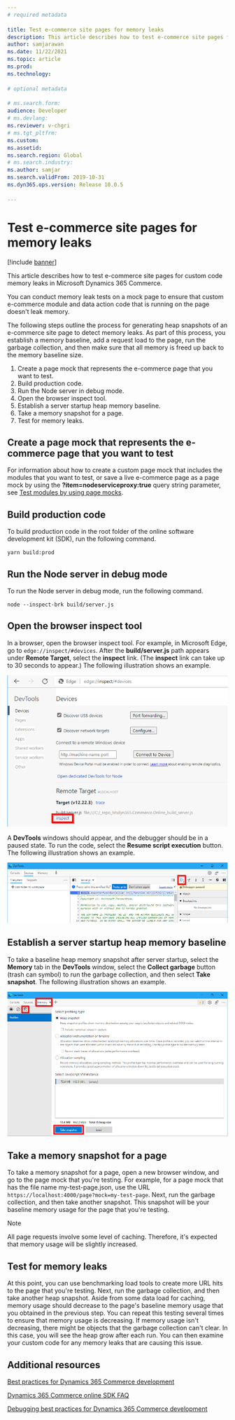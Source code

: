 ```yaml
---
# required metadata

title: Test e-commerce site pages for memory leaks
description: This article describes how to test e-commerce site pages for custom code memory leaks in Microsoft Dynamics 365 Commerce. 
author: samjarawan
ms.date: 11/22/2021
ms.topic: article
ms.prod: 
ms.technology: 

# optional metadata

# ms.search.form: 
audience: Developer
# ms.devlang: 
ms.reviewer: v-chgri
# ms.tgt_pltfrm: 
ms.custom: 
ms.assetid: 
ms.search.region: Global
# ms.search.industry: 
ms.author: samjar
ms.search.validFrom: 2019-10-31
ms.dyn365.ops.version: Release 10.0.5

---
```

# Test e-commerce site pages for memory leaks

[!include [banner](../includes/banner.md)]

This article describes how to test e-commerce site pages for custom code memory leaks in Microsoft Dynamics 365 Commerce.

You can conduct memory leak tests on a mock page to ensure that custom e-commerce module and data action code that is running on the page doesn't leak memory.

The following steps outline the process for generating heap snapshots of an e-commerce site page to detect memory leaks. As part of this process, you establish a memory baseline, add a request load to the page, run the garbage collection, and then make sure that all memory is freed up back to the memory baseline size.

1. Create a page mock that represents the e-commerce page that you want to test.
1. Build production code.
1. Run the Node server in debug mode.
1. Open the browser inspect tool.
1. Establish a server startup heap memory baseline.
1. Take a memory snapshot for a page.
1. Test for memory leaks.

## Create a page mock that represents the e-commerce page that you want to test

For information about how to create a custom page mock that includes the modules that you want to test, or save a live e-commerce page as a page mock by using the **?item=nodeserviceproxy:true** query string parameter, see [Test modules by using page mocks](test-page-mock.md).

## Build production code

To build production code in the root folder of the online software development kit (SDK), run the following command.

```Console
yarn build:prod
```

## Run the Node server in debug mode

To run the Node server in debug mode, run the following command.

```Console
node --inspect-brk build/server.js
```

## Open the browser inspect tool

In a browser, open the browser inspect tool. For example, in Microsoft Edge, go to `edge://inspect/#devices`. After the **build/server.js** path appears under **Remote Target**, select the **inspect** link. (The **inspect** link can take up to 30 seconds to appear.) The following illustration shows an example.

![Inspect link in the browser inspect tool.](media/memory-leak-1.png)

A **DevTools** windows should appear, and the debugger should be in a paused state. To run the code, select the **Resume script execution** button. The following illustration shows an example.

![Resume script execution button in the DevTools window.](media/memory-leak-2.png)

## Establish a server startup heap memory baseline

To take a baseline heap memory snapshot after server startup, select the **Memory** tab in the **DevTools** window, select the **Collect garbage** button (trash can symbol) to run the garbage collection, and then select **Take snapshot**. The following illustration shows an example.

![Collect garbage and Take snapshot buttons on the Memory tab in the DevTools window.](media/memory-leak-3.png)

## Take a memory snapshot for a page

To take a memory snapshot for a page, open a new browser window, and go to the page mock that you're testing. For example, for a page mock that has the file name my-test-page.json, use the URL `https://localhost:4000/page?mock=my-test-page`. Next, run the garbage collection, and then take another snapshot. This snapshot will be your baseline memory usage for the page that you're testing.

> [!NOTE]
> All page requests involve some level of caching. Therefore, it's expected that memory usage will be slightly increased.

## Test for memory leaks

At this point, you can use benchmarking load tools to create more URL hits to the page that you're testing. Next, run the garbage collection, and then take another heap snapshot. Aside from some data load for caching, memory usage should decrease to the page's baseline memory usage that you obtained in the previous step. You can repeat this testing several times to ensure that memory usage is decreasing. If memory usage isn't decreasing, there might be objects that the garbage collection can't clear. In this case, you will see the heap grow after each run. You can then examine your custom code for any memory leaks that are causing this issue.

## Additional resources

[Best practices for Dynamics 365 Commerce development](best-practices-dev.md)

[Dynamics 365 Commerce online SDK FAQ](sdk-faq.md)

[Debugging best practices for Dynamics 365 Commerce development](debugging-best-practices.md)
